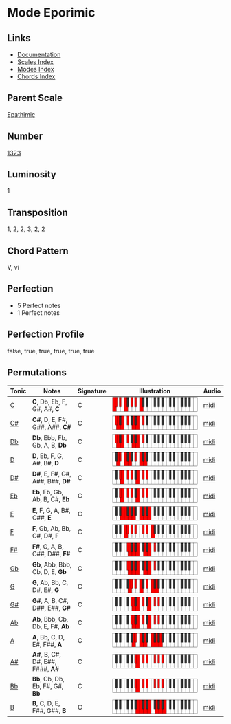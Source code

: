 # Mode Eporimic

## Links

- [Documentation](README.md)
- [Scales Index](Scales.md)
- [Modes Index](Modes.md)
- [Chords Index](Chords.md)

## Parent Scale

[Epathimic](ScaleEpathimic.md)

## Number

[1323](https://ianring.com/musictheory/scales/1323)

## Luminosity

1

## Transposition

1, 2, 2, 3, 2, 2

## Chord Pattern

V, vi

## Perfection

- 5 Perfect notes
- 1 Perfect notes

## Perfection Profile

false, true, true, true, true, true

## Permutations

| Tonic | Notes | Signature | Illustration | Audio |
|-------|-------|-----------|--------------|-------|
| [C](ModeCNaturalEporimic.md) | **C**, Db, Eb, F, G#, A#, **C** | C | ![CNaturalEporimic](ModeCNaturalEporimic.png) | [midi](https://github.com/edipermadi/music/blob/main/docs/ModeCNaturalEporimic.mid?raw=true) |
| [C#](ModeCSharpEporimic.md) | **C#**, D, E, F#, G##, A##, **C#** | C | ![CSharpEporimic](ModeCSharpEporimic.png) | [midi](https://github.com/edipermadi/music/blob/main/docs/ModeCSharpEporimic.mid?raw=true) |
| [Db](ModeDFlatEporimic.md) | **Db**, Ebb, Fb, Gb, A, B, **Db** | C | ![DFlatEporimic](ModeDFlatEporimic.png) | [midi](https://github.com/edipermadi/music/blob/main/docs/ModeDFlatEporimic.mid?raw=true) |
| [D](ModeDNaturalEporimic.md) | **D**, Eb, F, G, A#, B#, **D** | C | ![DNaturalEporimic](ModeDNaturalEporimic.png) | [midi](https://github.com/edipermadi/music/blob/main/docs/ModeDNaturalEporimic.mid?raw=true) |
| [D#](ModeDSharpEporimic.md) | **D#**, E, F#, G#, A##, B##, **D#** | C | ![DSharpEporimic](ModeDSharpEporimic.png) | [midi](https://github.com/edipermadi/music/blob/main/docs/ModeDSharpEporimic.mid?raw=true) |
| [Eb](ModeEFlatEporimic.md) | **Eb**, Fb, Gb, Ab, B, C#, **Eb** | C | ![EFlatEporimic](ModeEFlatEporimic.png) | [midi](https://github.com/edipermadi/music/blob/main/docs/ModeEFlatEporimic.mid?raw=true) |
| [E](ModeENaturalEporimic.md) | **E**, F, G, A, B#, C##, **E** | C | ![ENaturalEporimic](ModeENaturalEporimic.png) | [midi](https://github.com/edipermadi/music/blob/main/docs/ModeENaturalEporimic.mid?raw=true) |
| [F](ModeFNaturalEporimic.md) | **F**, Gb, Ab, Bb, C#, D#, **F** | C | ![FNaturalEporimic](ModeFNaturalEporimic.png) | [midi](https://github.com/edipermadi/music/blob/main/docs/ModeFNaturalEporimic.mid?raw=true) |
| [F#](ModeFSharpEporimic.md) | **F#**, G, A, B, C##, D##, **F#** | C | ![FSharpEporimic](ModeFSharpEporimic.png) | [midi](https://github.com/edipermadi/music/blob/main/docs/ModeFSharpEporimic.mid?raw=true) |
| [Gb](ModeGFlatEporimic.md) | **Gb**, Abb, Bbb, Cb, D, E, **Gb** | C | ![GFlatEporimic](ModeGFlatEporimic.png) | [midi](https://github.com/edipermadi/music/blob/main/docs/ModeGFlatEporimic.mid?raw=true) |
| [G](ModeGNaturalEporimic.md) | **G**, Ab, Bb, C, D#, E#, **G** | C | ![GNaturalEporimic](ModeGNaturalEporimic.png) | [midi](https://github.com/edipermadi/music/blob/main/docs/ModeGNaturalEporimic.mid?raw=true) |
| [G#](ModeGSharpEporimic.md) | **G#**, A, B, C#, D##, E##, **G#** | C | ![GSharpEporimic](ModeGSharpEporimic.png) | [midi](https://github.com/edipermadi/music/blob/main/docs/ModeGSharpEporimic.mid?raw=true) |
| [Ab](ModeAFlatEporimic.md) | **Ab**, Bbb, Cb, Db, E, F#, **Ab** | C | ![AFlatEporimic](ModeAFlatEporimic.png) | [midi](https://github.com/edipermadi/music/blob/main/docs/ModeAFlatEporimic.mid?raw=true) |
| [A](ModeANaturalEporimic.md) | **A**, Bb, C, D, E#, F##, **A** | C | ![ANaturalEporimic](ModeANaturalEporimic.png) | [midi](https://github.com/edipermadi/music/blob/main/docs/ModeANaturalEporimic.mid?raw=true) |
| [A#](ModeASharpEporimic.md) | **A#**, B, C#, D#, E##, F###, **A#** | C | ![ASharpEporimic](ModeASharpEporimic.png) | [midi](https://github.com/edipermadi/music/blob/main/docs/ModeASharpEporimic.mid?raw=true) |
| [Bb](ModeBFlatEporimic.md) | **Bb**, Cb, Db, Eb, F#, G#, **Bb** | C | ![BFlatEporimic](ModeBFlatEporimic.png) | [midi](https://github.com/edipermadi/music/blob/main/docs/ModeBFlatEporimic.mid?raw=true) |
| [B](ModeBNaturalEporimic.md) | **B**, C, D, E, F##, G##, **B** | C | ![BNaturalEporimic](ModeBNaturalEporimic.png) | [midi](https://github.com/edipermadi/music/blob/main/docs/ModeBNaturalEporimic.mid?raw=true) |
